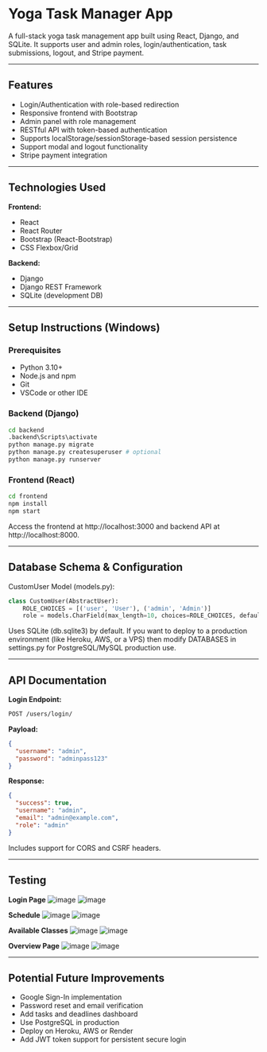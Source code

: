 # Yoga Task Manager App

A full-stack yoga task management app built using React, Django, and SQLite. It supports user and admin roles, login/authentication, task submissions, logout, and Stripe payment.

---

## Features

- Login/Authentication with role-based redirection
- Responsive frontend with Bootstrap
- Admin panel with role management
- RESTful API with token-based authentication
- Supports localStorage/sessionStorage-based session persistence
- Support modal and logout functionality
- Stripe payment integration

---

## Technologies Used

**Frontend:**
- React
- React Router
- Bootstrap (React-Bootstrap)
- CSS Flexbox/Grid

**Backend:**
- Django
- Django REST Framework
- SQLite (development DB)

---

## Setup Instructions (Windows)

### Prerequisites
- Python 3.10+
- Node.js and npm
- Git
- VSCode or other IDE

### Backend (Django)
```bash
cd backend
.backend\Scripts\activate
python manage.py migrate
python manage.py createsuperuser # optional
python manage.py runserver
```

### Frontend (React)
```bash
cd frontend
npm install
npm start
```

Access the frontend at http://localhost:3000 and backend API at http://localhost:8000.

---

## Database Schema & Configuration
CustomUser Model (models.py):

```python
class CustomUser(AbstractUser):
    ROLE_CHOICES = [('user', 'User'), ('admin', 'Admin')]
    role = models.CharField(max_length=10, choices=ROLE_CHOICES, default='user')
```

Uses SQLite (db.sqlite3) by default.
If you want to deploy to a production environment (like Heroku, AWS, or a VPS) then modify DATABASES in settings.py for PostgreSQL/MySQL production use.

---

## API Documentation
**Login Endpoint:**
```bash
POST /users/login/
```

**Payload:**
```json
{
  "username": "admin",
  "password": "adminpass123"
}
```

**Response:**
```json
{
  "success": true,
  "username": "admin",
  "email": "admin@example.com",
  "role": "admin"
}
```

Includes support for CORS and CSRF headers.

---

## Testing

**Login Page**
![image](https://github.com/user-attachments/assets/f29caf42-c381-4c45-a0db-47cb1fc3a94a)
![image](https://github.com/user-attachments/assets/aa5dad09-ed34-49c4-8d16-46e9675e66e1)

**Schedule**
![image](https://github.com/user-attachments/assets/8dfa6b3d-85d1-40c4-8a76-01e047e1f08f)
![image](https://github.com/user-attachments/assets/dfca34ac-b204-41cf-b6a1-1d1bdc726bde)

**Available Classes**
![image](https://github.com/user-attachments/assets/31d0daca-03b2-4a9c-8ce9-c800a7009c83)
![image](https://github.com/user-attachments/assets/a280c828-97b4-48db-8361-8120365fb3c4)

**Overview Page**
![image](https://github.com/user-attachments/assets/f36f5d94-b6a4-4494-b0a3-6c8e35d0b601)
![image](https://github.com/user-attachments/assets/97fe3e9f-b768-48fe-8984-bc0e88e60f6b)

---

## Potential Future Improvements
- Google Sign-In implementation
- Password reset and email verification
- Add tasks and deadlines dashboard
- Use PostgreSQL in production
- Deploy on Heroku, AWS or Render
- Add JWT token support for persistent secure login
